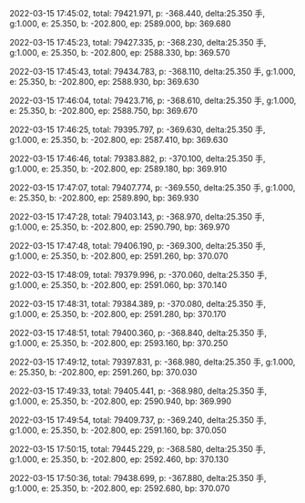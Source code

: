 2022-03-15 17:45:02, total: 79421.971, p: -368.440, delta:25.350 手, g:1.000, e: 25.350, b: -202.800, ep: 2589.000, bp: 369.680

2022-03-15 17:45:23, total: 79427.335, p: -368.230, delta:25.350 手, g:1.000, e: 25.350, b: -202.800, ep: 2588.330, bp: 369.570

2022-03-15 17:45:43, total: 79434.783, p: -368.110, delta:25.350 手, g:1.000, e: 25.350, b: -202.800, ep: 2588.930, bp: 369.630

2022-03-15 17:46:04, total: 79423.716, p: -368.610, delta:25.350 手, g:1.000, e: 25.350, b: -202.800, ep: 2588.750, bp: 369.670

2022-03-15 17:46:25, total: 79395.797, p: -369.630, delta:25.350 手, g:1.000, e: 25.350, b: -202.800, ep: 2587.410, bp: 369.630

2022-03-15 17:46:46, total: 79383.882, p: -370.100, delta:25.350 手, g:1.000, e: 25.350, b: -202.800, ep: 2589.180, bp: 369.910

2022-03-15 17:47:07, total: 79407.774, p: -369.550, delta:25.350 手, g:1.000, e: 25.350, b: -202.800, ep: 2589.890, bp: 369.930

2022-03-15 17:47:28, total: 79403.143, p: -368.970, delta:25.350 手, g:1.000, e: 25.350, b: -202.800, ep: 2590.790, bp: 369.970

2022-03-15 17:47:48, total: 79406.190, p: -369.300, delta:25.350 手, g:1.000, e: 25.350, b: -202.800, ep: 2591.260, bp: 370.070

2022-03-15 17:48:09, total: 79379.996, p: -370.060, delta:25.350 手, g:1.000, e: 25.350, b: -202.800, ep: 2591.060, bp: 370.140

2022-03-15 17:48:31, total: 79384.389, p: -370.080, delta:25.350 手, g:1.000, e: 25.350, b: -202.800, ep: 2591.280, bp: 370.170

2022-03-15 17:48:51, total: 79400.360, p: -368.840, delta:25.350 手, g:1.000, e: 25.350, b: -202.800, ep: 2593.160, bp: 370.250

2022-03-15 17:49:12, total: 79397.831, p: -368.980, delta:25.350 手, g:1.000, e: 25.350, b: -202.800, ep: 2591.260, bp: 370.030

2022-03-15 17:49:33, total: 79405.441, p: -368.980, delta:25.350 手, g:1.000, e: 25.350, b: -202.800, ep: 2590.940, bp: 369.990

2022-03-15 17:49:54, total: 79409.737, p: -369.240, delta:25.350 手, g:1.000, e: 25.350, b: -202.800, ep: 2591.160, bp: 370.050

2022-03-15 17:50:15, total: 79445.229, p: -368.580, delta:25.350 手, g:1.000, e: 25.350, b: -202.800, ep: 2592.460, bp: 370.130

2022-03-15 17:50:36, total: 79438.699, p: -367.880, delta:25.350 手, g:1.000, e: 25.350, b: -202.800, ep: 2592.680, bp: 370.070